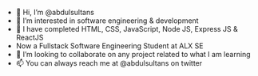 - 👋 Hi, I’m @abdulsultans
- 👀 I’m interested in software engineering & development
- 🌱 I have completed HTML, CSS, JavaScript, Node JS, Express JS & ReactJS
- Now a Fullstack Software Engineering Student at ALX SE
- 💞️ I’m looking to collaborate on any project related to what I am learning
- 📫 You can always reach me at @abdulsultans on twitter

<!---
abdulsultans/abdulsultans is a ✨ special ✨ repository because its `README.md` (this file) appears on your GitHub profile.
You can click the Preview link to take a look at your changes.
--->

